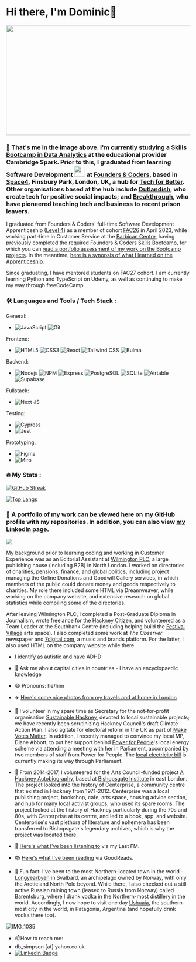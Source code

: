 # Hi there, I'm Dominic👋

<div align="center">
  <img src="https://media.giphy.com/media/dWesBcTLavkZuG35MI/giphy.gif" width="600" height="300"/>
</div>

### 🌱 That's me in the image above. I'm currently studying a [Skills Bootcamp in Data Analytics](https://info.cambridgespark.com/dfe-skills-bootcamp-in-data-analytics) at the educational provider Cambridge Spark. Prior to this, I graduated from learning Software Development <img src="https://media.giphy.com/media/WUlplcMpOCEmTGBtBW/giphy.gif" width="30"> at [Founders & Coders](http://www.foundersandcoders.com), based in [Space4](https://space4.tech), Finsbury Park, London, UK, a hub for [Tech for Better](https://www.foundersandcoders.com/tech-for-better). Other organisations based at the hub include [Outlandish](http://www.outlandish.com), who create tech for positive social impacts; and [Breakthrough](https://www.wearebreakthrough.org), who have pioneered teaching tech and business to recent prison leavers.

I graduated from Founders & Coders' full-time Software Development Apprenticeship ([Level 4](https://www.instituteforapprenticeships.org/apprenticeship-standards/software-developer-v1-1)) as a member of cohort [FAC26](https://github.com/fac26) in April 2023, while working part-time in Customer Service at the [Barbican Centre](http://www.barbican.org.uk), having previously completed the required Founders & Coders [Skills Bootcamp](https://www.foundersandcoders.com/skills-bootcamp), for which you can [read a portfolio assessment of my work on the Bootcamp projects](https://github.com/DominicSimpson/portfolio). In the meantime, [here is a synopsis of what I learned on the Apprenticeship](https://www.foundersandcoders.com/apprenticeship).

Since graduating, I have mentored students on FAC27 cohort. I am currently learning Python and TypeScript on Udemy, as well as continuing to make my way through freeCodeCamp.

### :hammer_and_wrench: Languages and Tools / Tech Stack :
General:<br>
 - ![JavaScript](https://img.shields.io/badge/-JavaScript-%23F7DF1C?style=for-the-badge&logo=javascript&logoColor=000000&labelColor=%23F7DF1C&color=%23FFCE5A) ![Git](https://img.shields.io/badge/-Git-%23F05032?style=for-the-badge&logo=git&logoColor=%23ffffff)

Frontend:<br>
  - ![HTML5](https://img.shields.io/badge/-HTML5-%23E44D27?style=for-the-badge&logo=html5&logoColor=ffffff) ![CSS3](https://img.shields.io/badge/-CSS3-%231572B6?style=for-the-badge&logo=css3) ![React](https://img.shields.io/badge/-React-%23282C34?style=for-the-badge&logo=react) ![Tailwind CSS](https://img.shields.io/badge/Tailwind_CSS-38B2AC?style=for-the-badge&logo=tailwind-css&logoColor=white) ![Bulma](https://img.shields.io/badge/Bulma-%465845?style=for-the-badge&logo=bulma&logoColor=white)

  
Backend:<br>
  -  ![Nodejs](https://img.shields.io/badge/-Nodejs-black?style=for-the-badge&logo=Node.js) ![NPM](https://img.shields.io/badge/npm-CB3837?style=for-the-badge&logo=npm&logoColor=white) ![Express](https://img.shields.io/badge/Express-000000?style=for-the-badge&logo=express&logoColor=white) ![PostgreSQL](https://img.shields.io/badge/PostgreSQL-336791?style=for-the-badge&logo=postgresql&logoColor=white) ![SQLite](https://img.shields.io/badge/SQLite-003B57?style=for-the-badge&logo=sqlite&logoColor=white) ![Airtable](https://img.shields.io/badge/Airtable-18BFFF?style=for-the-badge&logo=airtable&logoColor=white) ![Supabase](https://img.shields.io/badge/Supabase-000000?style=for-the-badge&logo=supabase&logoColor=white)
  
Fullstack:<br>
  - ![Next JS](https://img.shields.io/badge/Next-black?style=for-the-badge&logo=next.js&logoColor=white)

Testing:<br>
  - ![Cypress](https://img.shields.io/badge/Cypress-17202C?style=for-the-badge&logo=cypress&logoColor=white)
  - ![Jest](https://img.shields.io/badge/Jest-C21325?style=for-the-badge&logo=jest&logoColor=white)


Prototyping:<br>
  - ![Figma](https://img.shields.io/badge/Figma-F24E1E?style=for-the-badge&logo=figma&logoColor=white)
  - ![Miro](https://img.shields.io/badge/Miro-050038?style=for-the-badge&logo=miro&logoColor=white)

  
  ### :fire: My Stats :
[![GitHub Streak](http://github-readme-streak-stats.herokuapp.com?user=DominicSimpson&theme=dark&background=000000)](https://git.io/streak-stats)

[![Top Langs](https://github-readme-stats.vercel.app/api/top-langs/?username=DominicSimpson&layout=compact&theme=vision-friendly-dark)](https://github.com/anuraghazra/github-readme-stats)

  
### :telescope: A portfolio of my work can be viewed here on my GitHub profile with my repositories. In addition, you can also view [my LinkedIn page](https://www.linkedin.com/in/dominicbernardsimpson).

<img src="https://camo.githubusercontent.com/19e7e6f9648440792c02c4f6343415abb84b24fa25faa6053e9b7bc50ffe762a/68747470733a2f2f6d656469612e67697068792e636f6d2f6d656469612f7777673173755569546243593848387649412f67697068792d646f776e73697a65642d6c617267652e676966">

My background prior to learning coding and working in Customer Experience was as an Editorial Assistant at [Wilmington PLC](http://www.wilmingtonplc.com), a large publishing house (including B2B) in North London. I worked on directories of charities, pensions, finance, and global politics, including project managing the Online Donations and Goodwill Gallery services, in which members of the public could donate money and goods respectively to charities. My role there included some HTML via Dreamweaver, while working on the company website, and extensive research on global statistics while compiling some of the directories. 

After leaving Wilmington PLC, I completed a Post-Graduate Diploma in Journalism, wrote freelance for the [Hackney Citizen](http://www.hackneycitizen.co.uk), and volunteered as a Team Leader at the Southbank Centre (including helping build the [Festival Village](https://festivalvillage.wordpress.com) arts space). I also completed some work at _The Observer_ newspaper and [7digital.com](http://www.7digital.com), a music and brands platform. For the latter, I also used HTML on the company website while there.

- I identify as autistic and have ADHD

- 🌆 Ask me about capital cities in countries - I have an encyclopaedic knowledge

- 😄 Pronouns: he/him

- ✈️ [Here's some nice photos from my travels and at home in London](https://dominicsimpson.co.uk/photography.html)

- 🙌 I volunteer in my spare time as Secretary for the not-for-profit organisation [Sustainable Hackney](http://www.sustainablehackney.org.uk), devoted to local sustainable projects; we have recently been scrutinizing Hackney Council's draft Climate Action Plan. I also agitate for electoral reform in the UK as part of [Make Votes Matter](http://www.makevotesmatter.org.uk). In addition, I recently managed to convince my local MP, Diane Abbott, to put her support behind [Power for People](http://www.powerforpeople.org.uk)'s local energy scheme via attending a meeting with her in Parliament, accompanied by two members of staff from Power for People. The [local electricity bill](https://powerforpeople.org.uk/the-local-electricity-bill) is currently making its way through Parliament.

- 🙌 From 2014-2017, I volunteered for the Arts Council-funded project [A Hackney Autobiography](http://www.ahackneyautobiography.org.uk), based at [Bishopsgate Institute](https://www.bishopsgate.org.uk) in east London. The project looked into the history of Centerprise, a community centre that existed in Hackney from 1971-2012. Centerprise was a local publishing project, bookshop, cafe, arts space, housing advice section, and hub for many local activist groups, who used its spare rooms. The project looked at the history of Hackney particularly during the 70s and 80s, with Centerprise at its centre, and led to a book, app, and website. Centerprise's vast plethora of literature and ephemera has been transferred to Bishopsgate's legendary archives, which is why the project was located there.  

- 🎸 [Here's what I've been listening to](https://www.last.fm/user/GoodnightLondon) via my Last FM.

- :books: [Here's what I've been reading](https://www.goodreads.com/user/show/144370038-dominic-simpson) via GoodReads.

- 🥶 Fun fact: I've been to the most Northern-located town in the world - [Longyearbyen](https://en.wikipedia.org/wiki/Longyearbyen) in Svalbard, an archipelago owned by Norway, with only the Arctic and North Pole beyond. While there, I also checked out a still-active Russian mining town (leased to Russia from Norway) called Barentsburg, where I drank vodka in the Northern-most distillery in the world. Accordingly, I now hope to visit one day [Ushuaia](https://en.wikipedia.org/wiki/Ushuaia), the southern-most city in the world, in Patagonia, Argentina (and hopefully drink vodka there too).

![IMG_1035](https://user-images.githubusercontent.com/52511353/193108896-04d7f188-972d-4c80-8d8f-eaed57caa953.JPG)

- :mailbox:How to reach me:
- db_simpson [at] yahoo.co.uk
-  [![Linkedin Badge](https://img.shields.io/badge/-kakbar-blue?style=flat&logo=Linkedin&logoColor=white)](https://www.linkedin.com/in/dominicbernardsimpson/)

